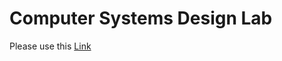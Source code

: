 # Computer Systems Design Lab
Please use this [Link](https://github.com/Vineeth-Kada/Computer-Systems-Design)